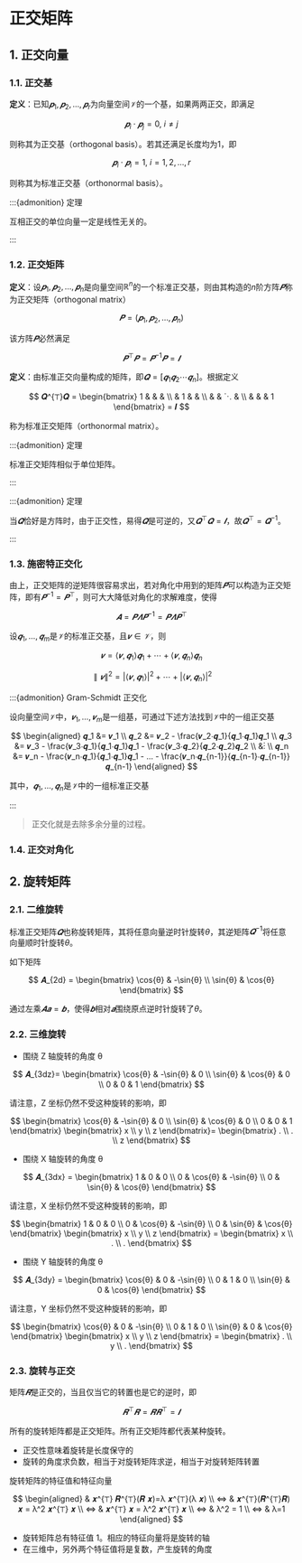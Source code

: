 # 正交矩阵

## 1. 正交向量

### 1.1. 正交基

**定义**：已知$𝒑_1, 𝒑_2, …, 𝒑_r$为向量空间$𝒱$的一个基，如果两两正交，即满足

$$
𝒑_i ⋅ 𝒑_j = 0, \ i ≠ j
$$

则称其为正交基（orthogonal basis）。若其还满足长度均为$1$，即

$$
𝒑_i ⋅ 𝒑_i = 1, \ i = 1, 2, …, r
$$

则称其为标准正交基（orthonormal basis）。

:::{admonition} 定理

互相正交的单位向量一定是线性无关的。

:::

### 1.2. 正交矩阵

**定义**：设$𝒑_1, 𝒑_2, …, 𝒑_n$是向量空间$ℝ^n$的一个标准正交基，则由其构造的$n$阶方阵$𝑷$称为正交矩阵（orthogonal matrix）

$$
𝑷 = (𝒑_1, 𝒑_2, …, 𝒑_n)
$$

该方阵$𝑷$必然满足

$$
𝑷^{⊤}𝑷 = 𝑷^{-1}𝑷 = 𝑰
$$

**定义**：由标准正交向量构成的矩阵，即$𝑸 = \big[𝒒_1 𝒒_2 ⋯ 𝒒_n\big]$。根据定义

$$
𝑸^{⊤}𝑸 =
\begin{bmatrix}
  1 & & & \\
  & 1 & & \\
  & & ⋱ & \\
  & & & 1
\end{bmatrix} = 𝑰
$$

称为标准正交矩阵（orthonormal matrix）。

:::{admonition} 定理

标准正交矩阵相似于单位矩阵。

:::

:::{admonition} 定理

当$𝑸$恰好是方阵时，由于正交性，易得$𝑸$是可逆的，又$𝑸^{⊤}𝑸 = 𝑰$，故$𝑸^{⊤} = 𝑸^{-1}$。

:::

### 1.3. 施密特正交化

由上，正交矩阵的逆矩阵很容易求出，若对角化中用到的矩阵$𝑷$可以构造为正交矩阵，即有$𝑷^{-1} = 𝑷^{⊤}$，则可大大降低对角化的求解难度，使得

$$
𝑨 = 𝑷𝜦𝑷^{-1} = 𝑷𝜦𝑷^{⊤}
$$

设$𝒒_1, …, 𝒒_m$是$𝒱$的标准正交基，且$𝒗 ∈ 𝒱$，则

$$
𝒗 = ⟨𝒗, 𝒒_1⟩ 𝒒_1 + ⋯ + ⟨𝒗, 𝒒_n⟩ 𝒒_n
$$

$$
∥𝒗 ∥^2 = \big|⟨𝒗, 𝒒_1⟩\big|^2 + ⋯ + \big|⟨𝒗, 𝒒_n⟩\big|^2
$$

:::{admonition} Gram-Schmidt 正交化

设向量空间$𝒱$中，$𝒗_1, …, 𝒗_m$是一组基，可通过下述方法找到$𝒱$中的一组正交基

$$
\begin{aligned}
  𝒒_1 &= 𝒗_1 \\
  𝒒_2 &= 𝒗_2 - \frac{𝒗_2⋅𝒒_1}{𝒒_1⋅𝒒_1}𝒒_1 \\
  𝒒_3 &= 𝒗_3 - \frac{𝒗_3⋅𝒒_1}{𝒒_1⋅𝒒_1}𝒒_1 - \frac{𝒗_3⋅𝒒_2}{𝒒_2⋅𝒒_2}𝒒_2 \\
  &⋮ \\
  𝒒_n &= 𝒗_n - \frac{𝒗_n⋅𝒒_1}{𝒒_1⋅𝒒_1}𝒒_1 - … - \frac{𝒗_n⋅𝒒_{n-1}}{𝒒_{n-1}⋅𝒒_{n-1}}𝒒_{n-1}
\end{aligned}
$$

其中，$𝒒_1, …, 𝒒_n$是$𝒱$中的一组标准正交基

:::

> 正交化就是去除多余分量的过程。

### 1.4. 正交对角化

## 2. 旋转矩阵

### 2.1. 二维旋转

标准正交矩阵$𝑸$也称旋转矩阵，其将任意向量逆时针旋转$θ$，其逆矩阵$𝑸^{-1}$将任意向量顺时针旋转$θ$。

如下矩阵

$$
𝑨_{2d} =
\begin{bmatrix}
\cos{θ} & -\sin{θ} \\
\sin{θ} & \cos{θ}
\end{bmatrix}
$$

通过左乘$𝑨𝒂 = 𝒃$，使得$𝒃$相对$𝒂$围绕原点逆时针旋转了$θ$。

### 2.2. 三维旋转

- 围绕 Z 轴旋转的角度 θ

$$
𝑨_{3dz}=
\begin{bmatrix}
\cos{θ} & -\sin{θ} & 0 \\
\sin{θ} & \cos{θ} & 0 \\
0 & 0 & 1
\end{bmatrix}
$$

请注意，Z 坐标仍然不受这种旋转的影响，即

$$
\begin{bmatrix}
\cos{θ} & -\sin{θ} & 0 \\
\sin{θ} & \cos{θ} & 0 \\
0 & 0 & 1
\end{bmatrix}
\begin{bmatrix}
x \\ y \\ z
\end{bmatrix}=
\begin{bmatrix}
. \\ . \\ z
\end{bmatrix}
$$

- 围绕 X 轴旋转的角度 θ

$$
𝑨_{3dx} =
\begin{bmatrix}
1 & 0 & 0 \\
0 & \cos{θ} & -\sin{θ} \\
0 & \sin{θ} & \cos{θ}
\end{bmatrix}
$$

请注意，X 坐标仍然不受这种旋转的影响，即

$$
\begin{bmatrix}
1 & 0 & 0 \\
0 & \cos{θ} & -\sin{θ} \\
0 & \sin{θ} & \cos{θ}
\end{bmatrix}
\begin{bmatrix}
x \\ y \\ z
\end{bmatrix} =
\begin{bmatrix}
x \\ . \\ .
\end{bmatrix}
$$

- 围绕 Y 轴旋转的角度 θ

$$
𝑨_{3dy} =
\begin{bmatrix}
\cos{θ} & 0 & -\sin{θ} \\
0 & 1 & 0 \\
\sin{θ} & 0 & \cos{θ}
\end{bmatrix}
$$

请注意，Y 坐标仍然不受这种旋转的影响，即

$$
\begin{bmatrix}
\cos{θ} & 0 & -\sin{θ} \\
0 & 1 & 0 \\
\sin{θ} & 0 & \cos{θ}
\end{bmatrix}
\begin{bmatrix}
x \\ y \\ z
\end{bmatrix} =
\begin{bmatrix}
. \\ y \\ .
\end{bmatrix}
$$

### 2.3. 旋转与正交

矩阵$𝑹$是正交的，当且仅当它的转置也是它的逆时，即

$$
𝑹^{⊤}𝑹 = 𝑹𝑹^{⊤} = 𝑰
$$

所有的旋转矩阵都是正交矩阵。所有正交矩阵都代表某种旋转。

- 正交性意味着旋转是长度保守的
- 旋转的角度求负数，相当于对旋转矩阵求逆，相当于对旋转矩阵转置

旋转矩阵的特征值和特征向量

$$
\begin{aligned}
& 𝒙^{⊤} 𝑹^{⊤}(𝑹 𝒙)=λ 𝒙^{⊤}(λ 𝒙) \\
⇔ & 𝒙^{⊤}(𝑹^{⊤}𝑹) 𝒙 = λ^2 𝒙^{⊤} 𝒙 \\
⇔ & 𝒙^{⊤} 𝒙 = λ^2 𝒙^{⊤} 𝒙 \\
⇔ & λ^2 = 1 \\
⇔ & λ=1
\end{aligned}
$$

- 旋转矩阵总有特征值 1。相应的特征向量将是旋转的轴
- 在三维中，另外两个特征值将是复数，产生旋转的角度
